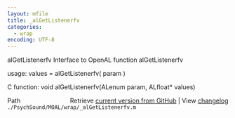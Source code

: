 ```yaml
---
layout: mfile
title: _alGetListenerfv
categories:
  - wrap
encoding: UTF-8
---
```


alGetListenerfv  Interface to OpenAL function alGetListenerfv  

usage:  values = alGetListenerfv( param )  

C function:  void alGetListenerfv(ALenum param, ALfloat\* values)  


<div class="code_header" style="text-align:right;">
  <span style="float:left;">Path&nbsp;&nbsp;</span> <span class="counter">Retrieve <a href=
  "https://raw.github.com/Psychtoolbox-3/Psychtoolbox-3/beta/./PsychSound/MOAL/wrap/_alGetListenerfv.m">current version from GitHub</a> | View <a href=
  "https://github.com/Psychtoolbox-3/Psychtoolbox-3/commits/beta/./PsychSound/MOAL/wrap/_alGetListenerfv.m">changelog</a></span>
</div>
<div class="code">
  <code>./PsychSound/MOAL/wrap/_alGetListenerfv.m</code>
</div>

